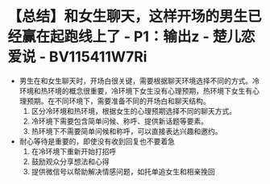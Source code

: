 # 【总结】和女生聊天，这样开场的男生已经赢在起跑线上了 - P1：输出z - 楚儿恋爱说 - BV115411W7Ri

-   男生在和女生聊天时，开场白很关键，需要根据聊天环境选择不同的方式。冷环境和热环境的概念很重要，冷环境下女生没有心理预期，热环境下女生有心理预期。在不同环境下，需要准备不同的开场白和聊天结构。
    1.  区分冷环境和热环境，根据女生的心理预期选择不同的聊天方式。
    2.  冷环境下需要包含简单问候、称呼、提供新话题等要素。
    3.  热环境下不需要简单问候和称呼，可以直接表达兴趣和邀约。
-   耐心等待是重要的，即使没有收到回复也不要着急
    1.  在冷环境下重新开始打招呼
    2.  鼓励观众分享想法和心得
    3.  提供微信号以帮助解决情感问题，如托单追女生和相亲挽回
